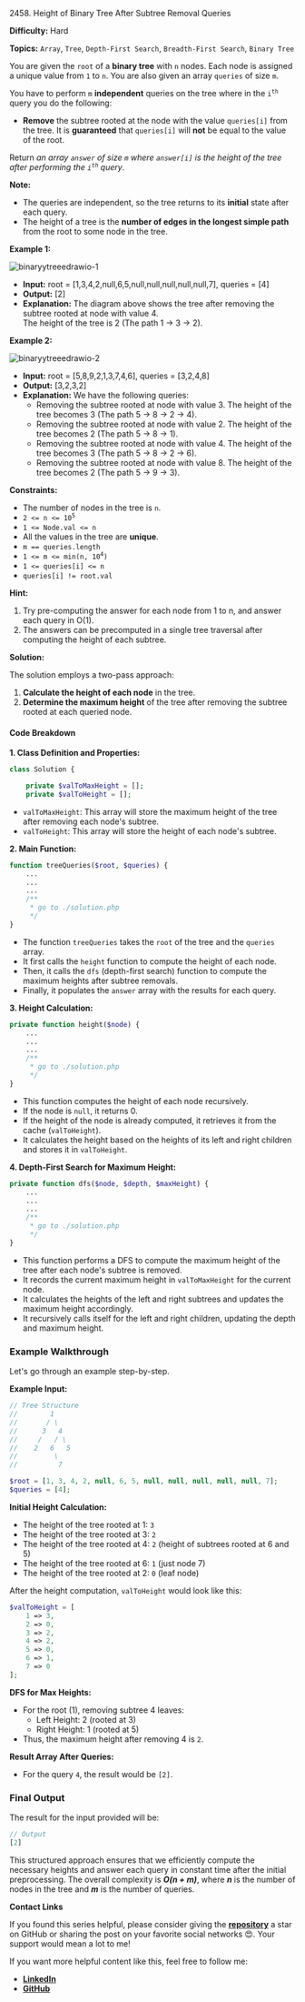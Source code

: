 2458\. Height of Binary Tree After Subtree Removal Queries

**Difficulty:** Hard

**Topics:** `Array`, `Tree`, `Depth-First Search`, `Breadth-First Search`, `Binary Tree`

You are given the `root` of a **binary tree** with `n` nodes. Each node is assigned a unique value from `1` to `n`. You are also given an array `queries` of size `m`.

You have to perform `m` **independent** queries on the tree where in the <code>i<sup>th</sup></code> query you do the following:

- **Remove** the subtree rooted at the node with the value `queries[i]` from the tree. It is **guaranteed** that `queries[i]` will **not** be equal to the value of the root.

Return _an array `answer` of size `m` where `answer[i]` is the height of the tree after performing the <code>i<sup>th</sup></code> query_.

**Note:**

- The queries are independent, so the tree returns to its **initial** state after each query.
- The height of a tree is the **number of edges in the longest simple path** from the root to some node in the tree.


**Example 1:**

![binaryytreeedrawio-1](https://assets.leetcode.com/uploads/2022/09/07/binaryytreeedrawio-1.png)

- **Input:** root = [1,3,4,2,null,6,5,null,null,null,null,null,7], queries = [4]
- **Output:** [2]
- **Explanation:** The diagram above shows the tree after removing the subtree rooted at node with value 4.\
  The height of the tree is 2 (The path 1 -> 3 -> 2).

**Example 2:**

![binaryytreeedrawio-2](https://assets.leetcode.com/uploads/2022/09/07/binaryytreeedrawio-2.png)

- **Input:** root = [5,8,9,2,1,3,7,4,6], queries = [3,2,4,8]
- **Output:** [3,2,3,2]
- **Explanation:** We have the following queries:
  - Removing the subtree rooted at node with value 3. The height of the tree becomes 3 (The path 5 -> 8 -> 2 -> 4).
  - Removing the subtree rooted at node with value 2. The height of the tree becomes 2 (The path 5 -> 8 -> 1).
  - Removing the subtree rooted at node with value 4. The height of the tree becomes 3 (The path 5 -> 8 -> 2 -> 6).
  - Removing the subtree rooted at node with value 8. The height of the tree becomes 2 (The path 5 -> 9 -> 3).


**Constraints:**

- The number of nodes in the tree is `n`.
- <code>2 <= n <= 10<sup>5</sup></code>
- `1 <= Node.val <= n`
- All the values in the tree are **unique**.
- `m == queries.length`
- <code>1 <= m <= min(n, 10<sup>4</sup>)</code>
- `1 <= queries[i] <= n`
- `queries[i] != root.val`


**Hint:**
1. Try pre-computing the answer for each node from 1 to n, and answer each query in O(1).
2. The answers can be precomputed in a single tree traversal after computing the height of each subtree.



**Solution:**

The solution employs a two-pass approach:
1. **Calculate the height of each node** in the tree.
2. **Determine the maximum height** of the tree after removing the subtree rooted at each queried node.

#### Code Breakdown

**1. Class Definition and Properties:**
```php
class Solution {

    private $valToMaxHeight = [];
    private $valToHeight = [];
```
- `valToMaxHeight`: This array will store the maximum height of the tree after removing each node's subtree.
- `valToHeight`: This array will store the height of each node's subtree.

**2. Main Function:**
```php
function treeQueries($root, $queries) {
    ...
    ...
    ...
    /**
     * go to ./solution.php
     */
}
```
- The function `treeQueries` takes the `root` of the tree and the `queries` array.
- It first calls the `height` function to compute the height of each node.
- Then, it calls the `dfs` (depth-first search) function to compute the maximum heights after subtree removals.
- Finally, it populates the `answer` array with the results for each query.

**3. Height Calculation:**
```php
private function height($node) {
    ...
    ...
    ...
    /**
     * go to ./solution.php
     */
}
```
- This function computes the height of each node recursively.
- If the node is `null`, it returns 0.
- If the height of the node is already computed, it retrieves it from the cache (`valToHeight`).
- It calculates the height based on the heights of its left and right children and stores it in `valToHeight`.

**4. Depth-First Search for Maximum Height:**
```php
private function dfs($node, $depth, $maxHeight) {
    ...
    ...
    ...
    /**
     * go to ./solution.php
     */
}
```
- This function performs a DFS to compute the maximum height of the tree after each node's subtree is removed.
- It records the current maximum height in `valToMaxHeight` for the current node.
- It calculates the heights of the left and right subtrees and updates the maximum height accordingly.
- It recursively calls itself for the left and right children, updating the depth and maximum height.

### Example Walkthrough

Let's go through an example step-by-step.

**Example Input:**
```php
// Tree Structure
//        1
//       / \
//      3   4
//     /   / \
//    2   6   5
//         \
//          7

$root = [1, 3, 4, 2, null, 6, 5, null, null, null, null, null, 7];
$queries = [4];
```

**Initial Height Calculation:**
- The height of the tree rooted at 1: `3`
- The height of the tree rooted at 3: `2`
- The height of the tree rooted at 4: `2` (height of subtrees rooted at 6 and 5)
- The height of the tree rooted at 6: `1` (just node 7)
- The height of the tree rooted at 2: `0` (leaf node)

After the height computation, `valToHeight` would look like this:
```php
$valToHeight = [
    1 => 3,
    2 => 0,
    3 => 2,
    4 => 2,
    5 => 0,
    6 => 1,
    7 => 0
];
```

**DFS for Max Heights:**
- For the root (1), removing subtree 4 leaves:
   - Left Height: 2 (rooted at 3)
   - Right Height: 1 (rooted at 5)
- Thus, the maximum height after removing 4 is `2`.

**Result Array After Queries:**
- For the query `4`, the result would be `[2]`.

### Final Output
The result for the input provided will be:
```php
// Output
[2]
```

This structured approach ensures that we efficiently compute the necessary heights and answer each query in constant time after the initial preprocessing. The overall complexity is _**O(n + m)**_, where _**n**_ is the number of nodes in the tree and _**m**_ is the number of queries.

**Contact Links**

If you found this series helpful, please consider giving the **[repository](https://github.com/mah-shamim/leet-code-in-php)** a star on GitHub or sharing the post on your favorite social networks 😍. Your support would mean a lot to me!

If you want more helpful content like this, feel free to follow me:

- **[LinkedIn](https://www.linkedin.com/in/arifulhaque/)**
- **[GitHub](https://github.com/mah-shamim)**
